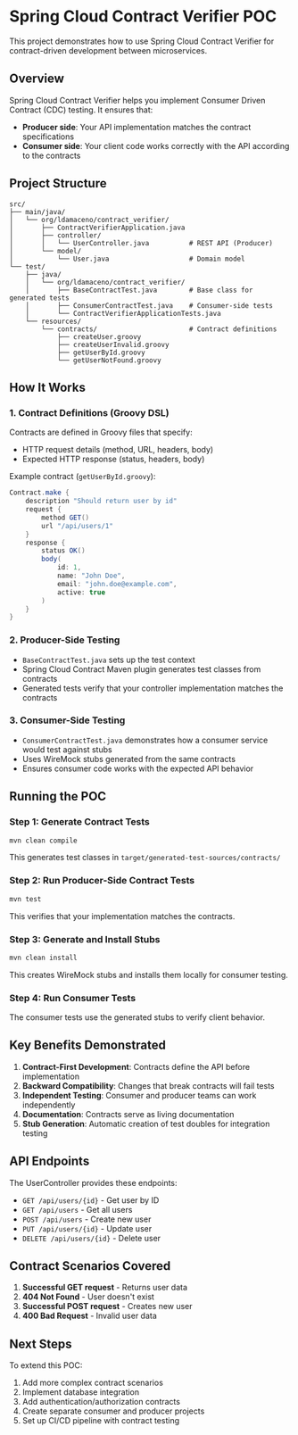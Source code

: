 # Spring Cloud Contract Verifier POC

This project demonstrates how to use Spring Cloud Contract Verifier for contract-driven development between microservices.

## Overview

Spring Cloud Contract Verifier helps you implement Consumer Driven Contract (CDC) testing. It ensures that:
- **Producer side**: Your API implementation matches the contract specifications
- **Consumer side**: Your client code works correctly with the API according to the contracts

## Project Structure

```
src/
├── main/java/
│   └── org/ldamaceno/contract_verifier/
│       ├── ContractVerifierApplication.java
│       ├── controller/
│       │   └── UserController.java          # REST API (Producer)
│       └── model/
│           └── User.java                    # Domain model
└── test/
    ├── java/
    │   └── org/ldamaceno/contract_verifier/
    │       ├── BaseContractTest.java        # Base class for generated tests
    │       ├── ConsumerContractTest.java    # Consumer-side tests
    │       └── ContractVerifierApplicationTests.java
    └── resources/
        └── contracts/                       # Contract definitions
            ├── createUser.groovy
            ├── createUserInvalid.groovy
            ├── getUserById.groovy
            └── getUserNotFound.groovy
```

## How It Works

### 1. Contract Definitions (Groovy DSL)
Contracts are defined in Groovy files that specify:
- HTTP request details (method, URL, headers, body)
- Expected HTTP response (status, headers, body)

Example contract (`getUserById.groovy`):
```groovy
Contract.make {
    description "Should return user by id"
    request {
        method GET()
        url "/api/users/1"
    }
    response {
        status OK()
        body(
            id: 1,
            name: "John Doe",
            email: "john.doe@example.com",
            active: true
        )
    }
}
```

### 2. Producer-Side Testing
- `BaseContractTest.java` sets up the test context
- Spring Cloud Contract Maven plugin generates test classes from contracts
- Generated tests verify that your controller implementation matches the contracts

### 3. Consumer-Side Testing
- `ConsumerContractTest.java` demonstrates how a consumer service would test against stubs
- Uses WireMock stubs generated from the same contracts
- Ensures consumer code works with the expected API behavior

## Running the POC

### Step 1: Generate Contract Tests
```bash
mvn clean compile
```
This generates test classes in `target/generated-test-sources/contracts/`

### Step 2: Run Producer-Side Contract Tests
```bash
mvn test
```
This verifies that your implementation matches the contracts.

### Step 3: Generate and Install Stubs
```bash
mvn clean install
```
This creates WireMock stubs and installs them locally for consumer testing.

### Step 4: Run Consumer Tests
The consumer tests use the generated stubs to verify client behavior.

## Key Benefits Demonstrated

1. **Contract-First Development**: Contracts define the API before implementation
2. **Backward Compatibility**: Changes that break contracts will fail tests
3. **Independent Testing**: Consumer and producer teams can work independently
4. **Documentation**: Contracts serve as living documentation
5. **Stub Generation**: Automatic creation of test doubles for integration testing

## API Endpoints

The UserController provides these endpoints:
- `GET /api/users/{id}` - Get user by ID
- `GET /api/users` - Get all users
- `POST /api/users` - Create new user
- `PUT /api/users/{id}` - Update user
- `DELETE /api/users/{id}` - Delete user

## Contract Scenarios Covered

1. **Successful GET request** - Returns user data
2. **404 Not Found** - User doesn't exist
3. **Successful POST request** - Creates new user
4. **400 Bad Request** - Invalid user data

## Next Steps

To extend this POC:
1. Add more complex contract scenarios
2. Implement database integration
3. Add authentication/authorization contracts
4. Create separate consumer and producer projects
5. Set up CI/CD pipeline with contract testing
